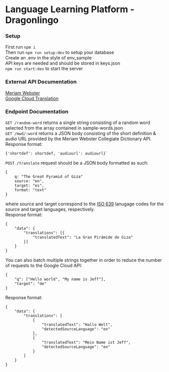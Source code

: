 # Language Learning Platform - Dragonlingo
### Setup
First run `npm i`\
Then run `npm run setup:dev` to setup your database\
Create an .env in the style of env_sample\
API keys are needed and should be stored in keys.json\
`npm run start:dev` to start the server

### External API Documentation
[Meriam Webster](https://dictionaryapi.com/products/json)\
[Google Cloud Translation](https://cloud.google.com/translate/docs/reference/rest)

### Endpoint Documentation
`GET /random-word`  returns a single string consisting of a random word selected from the array contained in sample-words.json\
`GET /mwd/:word`    returns a JSON body consisting of the short definition & audio URL provided by the Meriam Webster Collegiate Dictionary API.\
Response format:

    {'shortdef': shortdef, 'audiourl': audiourl}`
`POST /translate`   request should be a JSON body formatted as such:

    {
        q: "The Great Pyramid of Giza"
        source: "en",
        target: "es",
        format: "text"
    }
where source and target correspond to the [ISO 639](https://en.wikipedia.org/wiki/List_of_ISO_639_language_codes) lanugage codes for the source and target languages, respectively.\
Response format:

    {
        "data": {
            "translations": [{
                "translatedText": "La Gran Pirámide de Giza"
            }]
        }
    }
You can also batch multiple strings together in order to reduce the number of requests to the Google Cloud API:

    {
        "q": ["Hello world", "My name is Jeff"],
        "target": "de"
    }
Response format:

    {
        "data": {
            "translations": [
                {
                    "translatedText": "Hallo Welt",
                    "detectedSourceLanguage": "en"
                },
                {
                    "translatedText": "Mein Name ist Jeff",
                    "detectedSourceLanguage": "en"
                }
            ]
        }
    }